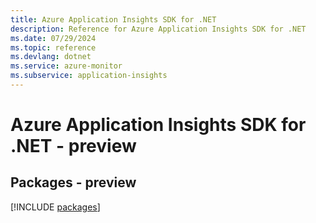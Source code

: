 ```yaml
---
title: Azure Application Insights SDK for .NET
description: Reference for Azure Application Insights SDK for .NET
ms.date: 07/29/2024
ms.topic: reference
ms.devlang: dotnet
ms.service: azure-monitor
ms.subservice: application-insights
---
```

# Azure Application Insights SDK for .NET - preview
## Packages - preview
[!INCLUDE [packages](application-insights-index.md)]